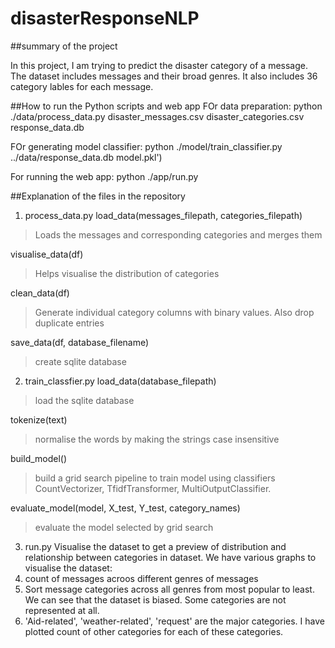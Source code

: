 # disasterResponseNLP
##summary of the project

In this project, I am trying to predict the disaster category of a message. The dataset includes messages and their broad genres. It also includes 36 category lables for each message. 

##How to run the Python scripts and web app
FOr data preparation:
python ./data/process_data.py disaster_messages.csv disaster_categories.csv response_data.db

FOr generating model classifier:
python ./model/train_classifier.py ../data/response_data.db model.pkl')

For running the web app:
python ./app/run.py

##Explanation of the files in the repository
1. process_data.py
load_data(messages_filepath, categories_filepath)
>Loads the messages and corresponding categories and merges them

visualise_data(df)
>Helps visualise the distribution of categories

clean_data(df)
>Generate individual category columns with binary values. Also drop duplicate entries

save_data(df, database_filename)
>create sqlite database

2. train_classfier.py
load_data(database_filepath)
>load the sqlite database

tokenize(text)
>normalise the words by making the strings case insensitive

build_model()
>build a grid search pipeline to train model using classifiers CountVectorizer, TfidfTransformer, MultiOutputClassifier.

evaluate_model(model, X_test, Y_test, category_names)
>evaluate the model selected by grid search

3. run.py
Visualise the dataset to get a preview of distribution and relationship between categories in dataset.
We have various graphs to visualise the dataset:
1. count of messages acroos different genres of messages
2. Sort message categories across all genres from most popular to least. We can see that the dataset is biased. Some categories are not represented at all.
3. 'Aid-related', 'weather-related', 'request' are the major categories. I have plotted count of other categories for each of these categories. 

